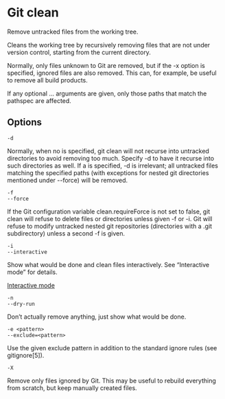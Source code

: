 # Git clean

Remove untracked files from the working tree.

Cleans the working tree by recursively removing files that are not under version control, starting from the current directory.

Normally, only files unknown to Git are removed, but if the -x option is specified, ignored files are also removed. This can, for example, be useful to remove all build products.

If any optional <pathspec>... arguments are given, only those paths that match the pathspec are affected.

## Options

```
-d

```

Normally, when no <pathspec> is specified, git clean will not recurse into untracked directories to avoid removing too much. Specify -d to have it recurse into such directories as well. If a <pathspec> is specified, -d is irrelevant; all untracked files matching the specified paths (with exceptions for nested git directories mentioned under --force) will be removed.

```
-f
--force
```

If the Git configuration variable clean.requireForce is not set to false, git clean will refuse to delete files or directories unless given -f or -i. Git will refuse to modify untracked nested git repositories (directories with a .git subdirectory) unless a second -f is given.

```
-i
--interactive
```

Show what would be done and clean files interactively. See “Interactive mode” for details.

[Interactive mode](https://git-scm.com/docs/git-clean#_interactive_mode)

```
-n
--dry-run
```

Don’t actually remove anything, just show what would be done.

```
-e <pattern>
--exclude=<pattern>
```

Use the given exclude pattern in addition to the standard ignore rules (see gitignore[5]).

```
-X
```

Remove only files ignored by Git. This may be useful to rebuild everything from scratch, but keep manually created files.
